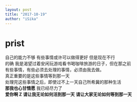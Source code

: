 ```yaml
---
layout: post
title: "2017-10-19"
author: "iSika"
---
```

# prist
自己的能力不够 有些事情或许可以做得更好 但是现在不行  
的确 我是渴望过着安闲玩游戏看书喝咖啡旅游的日子，但在那之前  
有些事情，有些必须去处理的事情，必须由我去做。  
真正重要的是这些事情等到那一天  
处理完这些事情之后，即使过不上一天自己所希冀的那种生活  
**那我也心甘情愿**
我已经尽力了  
**爱你啊 Z** 
**请让我无论如何活到那一天**
**请让大家无论如何等到那一天**